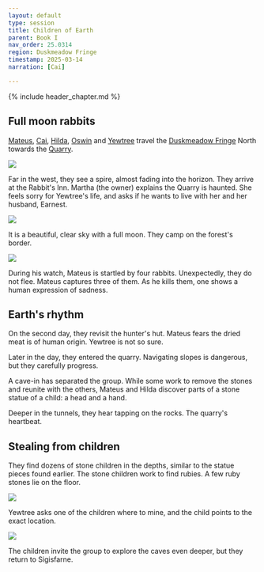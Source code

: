 ```yaml
---
layout: default
type: session
title: Children of Earth
parent: Book I
nav_order: 25.0314
region: Duskmeadow Fringe
timestamp: 2025-03-14
narration: [Cai]

---
```


{% include header_chapter.md %}

## Full moon rabbits

[Mateus](../../directory/Sigisfarne/Mateus.md), [Cai](../../directory/Sigisfarne/Cai.md), [Hilda](../../directory/Sigisfarne/Hilda.md), [Oswin](../../directory/Sigisfarne/Oswin.md) and [Yewtree](../../directory/Sigisfarne/Yewtree.md) travel the [Duskmeadow Fringe](../../directory/DuskmeadowFringe/index.md) North towards the [Quarry](../../directory/DuskmeadowFringe/Quarry.md).

![](https://i.imgur.com/wO8ay34.png)

Far in the west, they see a spire, almost fading into the horizon.
They arrive at the Rabbit's Inn.
Martha (the owner) explains the Quarry is haunted.
She feels sorry for Yewtree's life, and asks if he wants to live with her and her husband, Earnest.

![](https://i.imgur.com/J0kh8Zc.png)

It is a beautiful, clear sky with a full moon.
They camp on the forest's border.

![](https://i.imgur.com/V5XPByM.jpeg)

During his watch, Mateus is startled by four rabbits. Unexpectedly, they do not flee. Mateus captures three of them. As he kills them, one shows a human expression of sadness.

## Earth's rhythm

On the second day, they revisit the hunter's hut. Mateus fears the dried meat is of human origin. Yewtree is not so sure.

Later in the day, they entered the quarry. Navigating slopes is dangerous, but they carefully progress.

A cave-in has separated the group. While some work to remove the stones and reunite with the others, Mateus and Hilda discover parts of a stone statue of a child: a head and a hand.

Deeper in the tunnels, they hear tapping on the rocks. The quarry's heartbeat.

## Stealing from children 

They find dozens of stone children in the depths, similar to the statue pieces found earlier. The stone children work to find rubies. A few ruby stones lie on the floor.

![](https://i.imgur.com/kXjfLYc.png)

Yewtree asks one of the children where to mine, and the child points to the exact location.

![](https://i.imgur.com/EEPH5U8.png)

The children invite the group to explore the caves even deeper, but they return to Sigisfarne.
